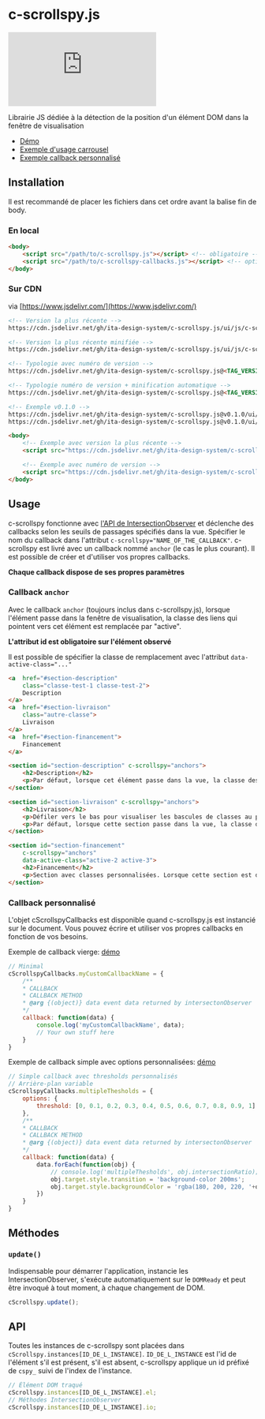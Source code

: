 # c-scrollspy.js

[![GitHub release (latest by date)](https://img.shields.io/github/v/release/ita-design-system/c-scrollspy.js?style=for-the-badge)](https://github.com/ita-design-system/c-scrollspy.js/releases)

Librairie JS dédiée à la détection de la position d'un élément DOM dans la fenêtre de visualisation

* [Démo](https://ita-design-system.github.io/c-scrollspy.js/)
* [Exemple d'usage carrousel](https://ita-design-system.github.io/c-scrollspy.js/content/slider.html)
* [Exemple callback personnalisé](https://ita-design-system.github.io/c-scrollspy.js/content/custom-callback.html)

## Installation

Il est recommandé de placer les fichiers dans cet ordre avant la balise fin de body.

### En local

```html
<body>
    <script src="/path/to/c-scrollspy.js"></script> <!-- obligatoire -->
    <script src="/path/to/c-scrollspy-callbacks.js"></script> <!-- optionnel -->
</body>
```

### Sur CDN

via [https://www.jsdelivr.com/](https://www.jsdelivr.com/)

```html
<!-- Version la plus récente -->
https://cdn.jsdelivr.net/gh/ita-design-system/c-scrollspy.js/ui/js/c-scrollspy.js

<!-- Version la plus récente minifiée -->
https://cdn.jsdelivr.net/gh/ita-design-system/c-scrollspy.js/ui/js/c-scrollspy.min.js

<!-- Typologie avec numéro de version -->
https://cdn.jsdelivr.net/gh/ita-design-system/c-scrollspy.js@<TAG_VERSION>/ui/js/c-scrollspy.js

<!-- Typologie numéro de version + minification automatique -->
https://cdn.jsdelivr.net/gh/ita-design-system/c-scrollspy.js@<TAG_VERSION>/ui/js/c-scrollspy.min.js

<!-- Exemple v0.1.0 -->
https://cdn.jsdelivr.net/gh/ita-design-system/c-scrollspy.js@v0.1.0/ui/js/c-scrollspy.js
https://cdn.jsdelivr.net/gh/ita-design-system/c-scrollspy.js@v0.1.0/ui/js/c-scrollspy.min.js
```

```html
<body>
    <!-- Exemple avec version la plus récente -->
    <script src="https://cdn.jsdelivr.net/gh/ita-design-system/c-scrollspy.js/ui/js/c-scrollspy.min.js"></script>

    <!-- Exemple avec numéro de version -->
    <script src="https://cdn.jsdelivr.net/gh/ita-design-system/c-scrollspy.js@v0.1.0/ui/js/c-scrollspy.min.js"></script>
</body>
```

## Usage

c-scrollspy fonctionne avec [l'API de IntersectionObserver](https://developer.mozilla.org/fr/docs/Web/API/IntersectionObserver) et déclenche des callbacks selon les seuils de passages spécifiés dans la vue. Spécifier le nom du callback dans l'attribut `c-scrollspy="NAME_OF_THE_CALLBACK"`. c-scrollspy est livré avec un callback nommé `anchor` (le cas le plus courant). Il est possible de créer et d'utiliser vos propres callbacks.

**Chaque callback dispose de ses propres paramètres**

### Callback `anchor`

Avec le callback `anchor` (toujours inclus dans c-scrollspy.js), lorsque l'élément passe dans la fenêtre de visualisation, la classe des liens qui pointent vers cet élément est remplacée par "active". 

**L'attribut id est obligatoire sur l'élément observé**

Il est possible de spécifier la classe de remplacement avec l'attribut `data-active-class="..."`

```html
<a  href="#section-description"
    class="classe-test-1 classe-test-2">
    Description
</a>
<a  href="#section-livraison"
    class="autre-classe">
    Livraison
</a>
<a  href="#section-financement">
    Financement
</a>

<section id="section-description" c-scrollspy="anchors">
    <h2>Description</h2>
    <p>Par défaut, lorsque cet élément passe dans la vue, la classe des liens qui pointent vers celle-ci sont remplacées par "active".</p>
</section>

<section id="section-livraison" c-scrollspy="anchors">
    <h2>Livraison</h2>
    <p>Défiler vers le bas pour visualiser les bascules de classes au passage des sections dans la vue.</p>
    <p>Par défaut, lorsque cette section passe dans la vue, la classe des liens qui pointent vers celle-ci sont remplacées par "active".</p>
</section>

<section id="section-financement"
    c-scrollspy="anchors" 
    data-active-class="active-2 active-3">
    <h2>Financement</h2>
    <p>Section avec classes personnalisées. Lorsque cette section est dans la vue, la classe des liens qui pointent vers celle-ci sont remplacées par la valeur de l'attribut data-active-class. Ici "active-2 active-3"</p>
</section>
```

### Callback personnalisé

L'objet cScrollspyCallbacks est disponible quand c-scrollspy.js est instancié sur le document. Vous pouvez écrire et utiliser vos propres callbacks en fonction de vos besoins.

Exemple de callback vierge: [démo](https://ita-design-system.github.io/c-scrollspy.js/content/custom-callback.html)

```javascript
// Minimal
cScrollspyCallbacks.myCustomCallbackName = {
    /**
    * CALLBACK
    * CALLBACK METHOD
    * @arg {(object)} data event data returned by intersectonObserver
    */
    callback: function(data) {
        console.log('myCustomCallbackName', data);
        // Your own stuff here
    }
}
```

Exemple de callback simple avec options personnalisées: [démo](https://ita-design-system.github.io/c-scrollspy.js/content/custom-callback.html)

```javascript
// Simple callback avec thresholds personnalisés
// Arrière-plan variable
cScrollspyCallbacks.multipleThesholds = {
    options: {
        threshold: [0, 0.1, 0.2, 0.3, 0.4, 0.5, 0.6, 0.7, 0.8, 0.9, 1]
    },
    /**
    * CALLBACK
    * CALLBACK METHOD
    * @arg {(object)} data event data returned by intersectonObserver
    */
    callback: function(data) {
        data.forEach(function(obj) {
            // console.log('multipleThesholds', obj.intersectionRatio);
            obj.target.style.transition = 'background-color 200ms';
            obj.target.style.backgroundColor = 'rgba(180, 200, 220, '+obj.intersectionRatio+')';
        })
    }
}
```

## Méthodes

### `update()`

Indispensable pour démarrer l'application, instancie les IntersectionObserver, s'exécute automatiquement sur le `DOMReady` et peut être invoqué à tout moment, à chaque changement de DOM.

```javascript
cScrollspy.update();
```

## API

Toutes les instances de c-scrollspy sont placées dans `cScrollspy.instances[ID_DE_L_INSTANCE]`. `ID_DE_L_INSTANCE` est l'id de l'élément s'il est présent, s'il est absent, c-scrollspy applique un id préfixé de `cspy_` suivi de l'index de l'instance.

```javascript
// Élément DOM traqué
cScrollspy.instances[ID_DE_L_INSTANCE].el;
// Méthodes IntersectionObserver
cScrollspy.instances[ID_DE_L_INSTANCE].io;
```